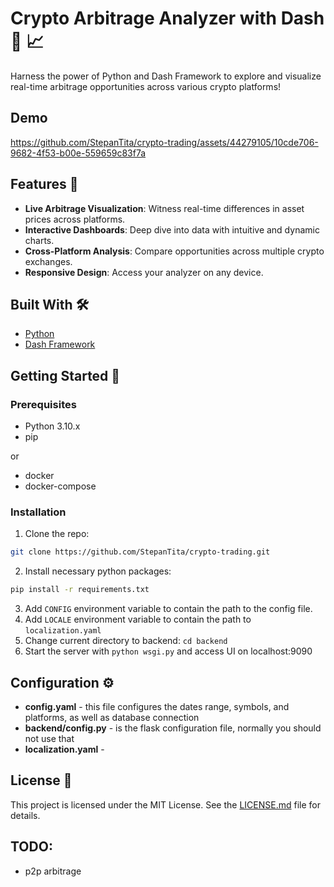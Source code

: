 # Crypto Arbitrage Analyzer with Dash 💼 📈

Harness the power of Python and Dash Framework to explore and visualize real-time arbitrage opportunities across various
crypto platforms!

## Demo
https://github.com/StepanTita/crypto-trading/assets/44279105/10cde706-9682-4f53-b00e-559659c83f7a



## Features 🌟

- **Live Arbitrage Visualization**: Witness real-time differences in asset prices across platforms.
- **Interactive Dashboards**: Deep dive into data with intuitive and dynamic charts.
- **Cross-Platform Analysis**: Compare opportunities across multiple crypto exchanges.
- **Responsive Design**: Access your analyzer on any device.

## Built With 🛠️

- [Python](https://www.python.org/)
- [Dash Framework](https://plotly.com/dash/)

## Getting Started 🚀

### Prerequisites

- Python 3.10.x
- pip

or

- docker
- docker-compose

### Installation

1. Clone the repo:

```bash
git clone https://github.com/StepanTita/crypto-trading.git
```

2. Install necessary python packages:

```bash
pip install -r requirements.txt
```

3. Add `CONFIG` environment variable to contain the path to the config file.
4. Add `LOCALE` environment variable to contain the path to `localization.yaml`
5. Change current directory to backend: `cd backend`
4. Start the server with `python wsgi.py` and access UI on localhost:9090

## Configuration ⚙️

- **config.yaml** - this file configures the dates range, symbols, and platforms, as well as database connection
- **backend/config.py** - is the flask configuration file, normally you should not use that
- **localization.yaml** -

## License 📄

This project is licensed under the MIT License. See the [LICENSE.md](LICENSE.md) file for details.

## TODO:

- p2p arbitrage
